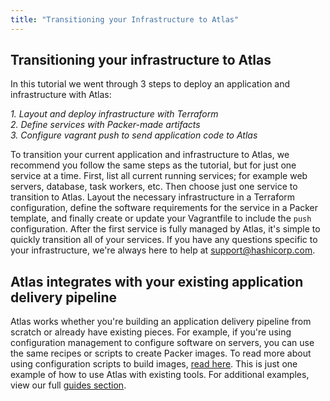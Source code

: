 ```yaml
---
title: "Transitioning your Infrastructure to Atlas"
---
```

## Transitioning your infrastructure to Atlas
In this tutorial we went through 3 steps to deploy an application and infrastructure with Atlas: 

_1. Layout and deploy infrastructure with Terraform_
<br>
_2. Define services with Packer-made artifacts_
<br>
_3. Configure vagrant push to send application code to Atlas_
<br>

To transition your current application and infrastructure to Atlas, we recommend you follow the same steps as the tutorial, but for just one service at a time. First, list all current running services; for example web servers, database, task workers, etc. Then choose just one service to transition to Atlas. Layout the necessary infrastructure in a Terraform configuration, define the software requirements for the service in a Packer template, and finally create or update your Vagrantfile to include the `push` configuration. After the first service is fully managed by Atlas, it's simple to quickly transition all of your services. If you have any questions specific to your infrastructure, we're always here to help at [support@hashicorp.com](mailto:support@hashicorp.com).

## Atlas integrates with your existing application delivery pipeline
Atlas works whether you're building an application delivery pipeline from scratch or already have existing pieces. For example, if you're using configuration management to configure software on servers, you can use the same recipes or scripts to create Packer images. To read more about using configuration scripts to build images, [read here](http://www.packer.io/docs/basics/terminology.html#Provisioners). This is just one example of how to use Atlas with existing tools. For additional examples, view our full [guides section](/help#guides).
